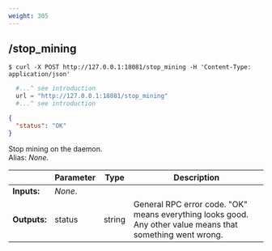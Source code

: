 ```yaml
---
weight: 305
---
```


## **/stop_mining**

```shell
$ curl -X POST http://127.0.0.1:18081/stop_mining -H 'Content-Type: application/json'
```
```python
  #...^ see introduction
  url = "http://127.0.0.1:18081/stop_mining"
  #...^ see introduction
```
```json
{
  "status": "OK"
}
```
Stop mining on the daemon.  
Alias: *None*.  

|             | Parameter | Type    | Description
| ---         | ---       | ---     | ---
|**Inputs:**  | *None*.   |         |
|**Outputs:** | status    | string  | General RPC error code. "OK" means everything looks good. Any other value means that something went wrong.